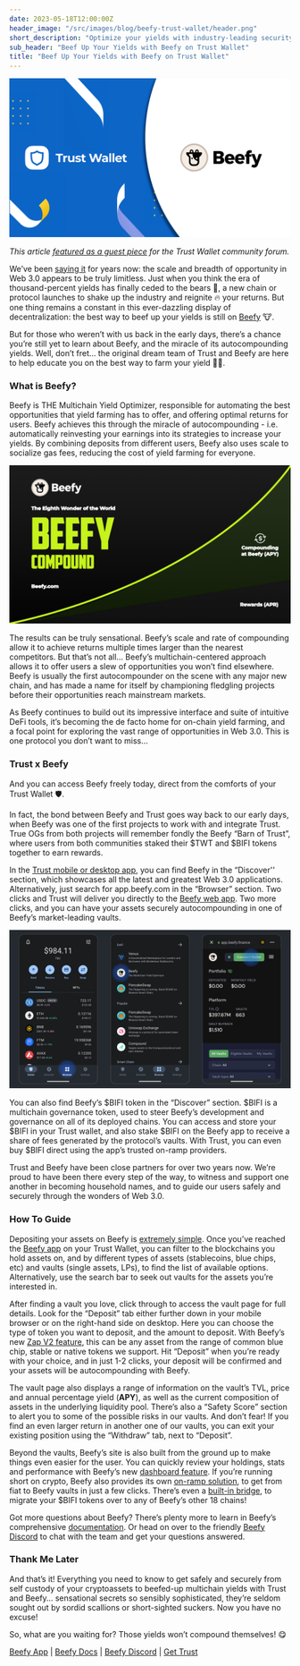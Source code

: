 ```yaml
---
date: 2023-05-18T12:00:00Z
header_image: "/src/images/blog/beefy-trust-wallet/header.png"
short_description: "Optimize your yields with industry-leading security, privacy and convenience with Beefy and Trust Wallet."
sub_header: "Beef Up Your Yields with Beefy on Trust Wallet"
title: "Beef Up Your Yields with Beefy on Trust Wallet"
---
```

![](/src/images/blog/beefy-trust-wallet/header.png)

*This article [featured as a guest piece](https://community.trustwallet.com/t/beef-up-your-yields-with-beefy-on-trust-wallet/743613) for the Trust Wallet community forum.*

We’ve been [saying it](https://trustwallet.com/blog/how-to-beef-up-your-liquidity-pool) for years now: the scale and breadth of opportunity in Web 3.0 appears to be truly limitless. Just when you think the era of thousand-percent yields has finally ceded to the bears 🐻, a new chain or protocol launches to shake up the industry and reignite 🔥 your returns. But one thing remains a constant in this ever-dazzling display of decentralization: the best way to beef up your yields is still on [Beefy](https://app.beefy.finance/) 🐮.

But for those who weren’t with us back in the early days, there’s a chance you’re still yet to learn about Beefy, and the miracle of its autocompounding yields. Well, don’t fret… the original dream team of Trust and Beefy are here to help educate you on the best way to farm your yield 👨‍🌾.

### What is Beefy?

Beefy is THE Multichain Yield Optimizer, responsible for automating the best opportunities that yield farming has to offer, and offering optimal returns for users. Beefy achieves this through the miracle of autocompounding - i.e. automatically reinvesting your earnings into its strategies to increase your yields. By combining deposits from different users, Beefy also uses scale to socialize gas fees, reducing the cost of yield farming for everyone.

![](/src/images/blog/beefy-trust-wallet/apy.png)

The results can be truly sensational. Beefy’s scale and rate of compounding allow it to achieve returns multiple times larger than the nearest competitors. But that’s not all… Beefy’s multichain-centered approach allows it to offer users a slew of opportunities you won’t find elsewhere. Beefy is usually the first autocompounder on the scene with any major new chain, and has made a name for itself by championing fledgling projects before their opportunities reach mainstream markets.

As Beefy continues to build out its impressive interface and suite of intuitive DeFi tools, it’s becoming the de facto home for on-chain yield farming, and a focal point for exploring the vast range of opportunities in Web 3.0. This is one protocol you don’t want to miss…

### Trust x Beefy

And you can access Beefy freely today, direct from the comforts of your Trust Wallet 🛡️.

In fact, the bond between Beefy and Trust goes way back to our early days, when Beefy was one of the first projects to work with and integrate Trust. True OGs from both projects will remember fondly the Beefy “Barn of Trust”, where users from both communities staked their $TWT and $BIFI tokens together to earn rewards.

In the [Trust mobile or desktop app](https://trustwallet.com/download/), you can find Beefy in the “Discover'' section, which showcases all the latest and greatest Web 3.0 applications. Alternatively, just search for app.beefy.com in the “Browser” section. Two clicks and Trust will deliver you directly to the [Beefy web app](https://app.beefy.finance/). Two more clicks, and you can have your assets securely autocompounding in one of Beefy’s market-leading vaults. 

![](/src/images/blog/beefy-trust-wallet/trust.png)

You can also find Beefy’s $BIFI token in the “Discover” section. $BIFI is a multichain governance token, used to steer Beefy’s development and governance on all of its deployed chains. You can access and store your $BIFI in your Trust wallet, and also stake $BIFI on the Beefy app to receive a share of fees generated by the protocol’s vaults. With Trust, you can even buy $BIFI direct using the app’s trusted on-ramp providers.

Trust and Beefy have been close partners for over two years now. We’re proud to have been there every step of the way, to witness and support one another in becoming household names, and to guide our users safely and securely through the wonders of Web 3.0.

### How To Guide

Depositing your assets on Beefy is [extremely simple](https://docs.beefy.finance/faq/how-to-guides/how-to-deposit-in-a-vault). Once you’ve reached the [Beefy app](https://app.beefy.finance/) on your Trust Wallet, you can filter to the blockchains you hold assets on, and by different types of assets (stablecoins, blue chips, etc) and vaults (single assets, LPs), to find the list of available options. Alternatively, use the search bar to seek out vaults for the assets you’re interested in.

After finding a vault you love, click through to access the vault page for full details. Look for the “Deposit” tab either further down in your mobile browser or on the right-hand side on desktop. Here you can choose the type of token you want to deposit, and the amount to deposit. With Beefy’s new [Zap V2 feature](https://beefy.finance/articles/revolutionizing-beefy-zap-in-partnership-with-1inch/), this can be any asset from the range of common blue chip, stable or native tokens we support. Hit “Deposit” when you’re ready with your choice, and in just 1-2 clicks, your deposit will be confirmed and your assets will be autocompounding with Beefy.

The vault page also displays a range of information on the vault’s TVL, price and annual percentage yield (**APY**), as well as the current composition of assets in the underlying liquidity pool. There’s also a “Safety Score” section to alert you to some of the possible risks in our vaults. And don’t fear! If you find an even larger return in another one of our vaults, you can exit your existing position using the “Withdraw” tab, next to “Deposit”.

Beyond the vaults, Beefy’s site is also built from the ground up to make things even easier for the user. You can quickly review your holdings, stats and performance with Beefy’s new [dashboard feature](https://app.beefy.finance/dashboard). If you’re running short on crypto, Beefy also provides its own [on-ramp solution](https://app.beefy.finance/onramp), to get from fiat to Beefy vaults in just a few clicks. There’s even a [built-in bridge](https://app.beefy.finance/bridge), to migrate your $BIFI tokens over to any of Beefy’s other 18 chains!

Got more questions about Beefy? There’s plenty more to learn in Beefy’s comprehensive [documentation](https://docs.beefy.finance/). Or head on over to the friendly [Beefy Discord](https://beefy.finance/discord) to chat with the team and get your questions answered.

### Thank Me Later

And that’s it! Everything you need to know to get safely and securely from self custody of your cryptoassets to beefed-up multichain yields with Trust and Beefy… sensational secrets so sensibly sophisticated, they’re seldom sought out by sordid scallions or short-sighted suckers. Now you have no excuse! 

So, what are you waiting for? Those yields won’t compound themselves! 😋

[Beefy App](https://app.beefy.finance/) | [Beefy Docs](https://docs.beefy.finance/) | [Beefy Discord](https://beefy.finance/discord) | [Get Trust](https://trustwallet.com/download/)
